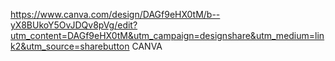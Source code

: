 https://www.canva.com/design/DAGf9eHX0tM/b--yX8BUkoY5OvJDQv8pVg/edit?utm_content=DAGf9eHX0tM&utm_campaign=designshare&utm_medium=link2&utm_source=sharebutton CANVA
